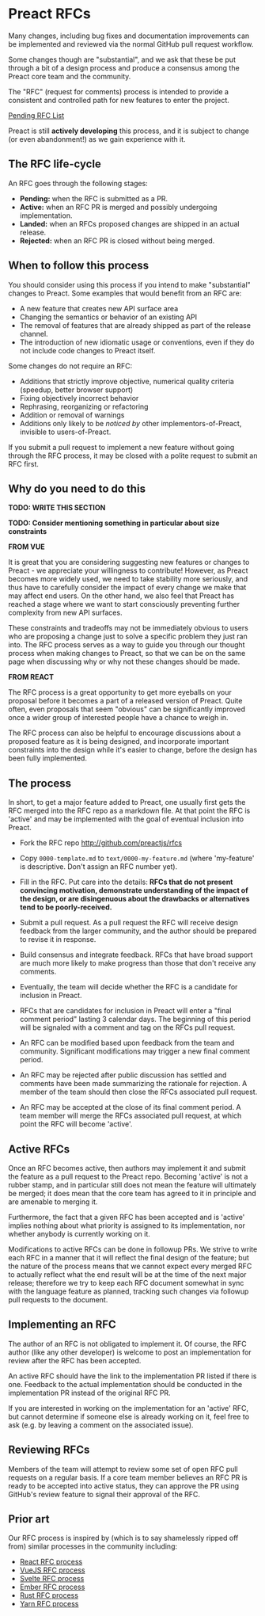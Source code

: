 # Preact RFCs

Many changes, including bug fixes and documentation improvements can be
implemented and reviewed via the normal GitHub pull request workflow.

Some changes though are "substantial", and we ask that these be put through a
bit of a design process and produce a consensus among the Preact core team and
the community.

The "RFC" (request for comments) process is intended to provide a consistent and
controlled path for new features to enter the project.

[Pending RFC List](https://github.com/preactjs/rfcs/pulls)

Preact is still **actively developing** this process, and it is subject to
change (or even abandonment!) as we gain experience with it.

## The RFC life-cycle

An RFC goes through the following stages:

- **Pending:** when the RFC is submitted as a PR.
- **Active:** when an RFC PR is merged and possibly undergoing implementation.
- **Landed:** when an RFCs proposed changes are shipped in an actual release.
- **Rejected:** when an RFC PR is closed without being merged.

## When to follow this process

You should consider using this process if you intend to make "substantial"
changes to Preact. Some examples that would benefit from an
RFC are:

- A new feature that creates new API surface area
- Changing the semantics or behavior of an existing API
- The removal of features that are already shipped as part of the release
  channel.
- The introduction of new idiomatic usage or conventions, even if they do not
  include code changes to Preact itself.

Some changes do not require an RFC:

- Additions that strictly improve objective, numerical quality criteria
  (speedup, better browser support)
- Fixing objectively incorrect behavior
- Rephrasing, reorganizing or refactoring
- Addition or removal of warnings
- Additions only likely to be _noticed by_ other implementors-of-Preact,
  invisible to users-of-Preact.

If you submit a pull request to implement a new feature without going through
the RFC process, it may be closed with a polite request to submit an RFC first.

## Why do you need to do this

**TODO: WRITE THIS SECTION**

**TODO: Consider mentioning something in particular about size constraints**

**FROM VUE**

It is great that you are considering suggesting new features or changes to Preact -
we appreciate your willingness to contribute! However, as Preact becomes more
widely used, we need to take stability more seriously, and thus have to
carefully consider the impact of every change we make that may affect end users.
On the other hand, we also feel that Preact has reached a stage where we want to
start consciously preventing further complexity from new API surfaces.

These constraints and tradeoffs may not be immediately obvious to users who are
proposing a change just to solve a specific problem they just ran into. The RFC
process serves as a way to guide you through our thought process when making
changes to Preact, so that we can be on the same page when discussing why or why
not these changes should be made.

**FROM REACT**

The RFC process is a great opportunity to get more eyeballs on your proposal
before it becomes a part of a released version of Preact. Quite often, even
proposals that seem "obvious" can be significantly improved once a wider group
of interested people have a chance to weigh in.

The RFC process can also be helpful to encourage discussions about a proposed
feature as it is being designed, and incorporate important constraints into the
design while it's easier to change, before the design has been fully
implemented.

## The process

In short, to get a major feature added to Preact, one usually first gets the RFC
merged into the RFC repo as a markdown file. At that point the RFC is 'active'
and may be implemented with the goal of eventual inclusion into Preact.

* Fork the RFC repo http://github.com/preactjs/rfcs

* Copy `0000-template.md` to `text/0000-my-feature.md` (where 'my-feature' is
  descriptive. Don't assign an RFC number yet).

* Fill in the RFC. Put care into the details: **RFCs that do not present
  convincing motivation, demonstrate understanding of the impact of the design,
  or are disingenuous about the drawbacks or alternatives tend to be
  poorly-received.**

* Submit a pull request. As a pull request the RFC will receive design feedback
  from the larger community, and the author should be prepared to revise it in
  response.

* Build consensus and integrate feedback. RFCs that have broad support are much
  more likely to make progress than those that don't receive any comments.

* Eventually, the team will decide whether the RFC is a candidate for inclusion
  in Preact.

* RFCs that are candidates for inclusion in Preact will enter a "final comment
  period" lasting 3 calendar days. The beginning of this period will be signaled
  with a comment and tag on the RFCs pull request.

* An RFC can be modified based upon feedback from the team and community.
  Significant modifications may trigger a new final comment period.

* An RFC may be rejected after public discussion has settled and comments have
  been made summarizing the rationale for rejection. A member of the team should
  then close the RFCs associated pull request.

* An RFC may be accepted at the close of its final comment period. A team member
  will merge the RFCs associated pull request, at which point the RFC will
  become 'active'.

## Active RFCs

Once an RFC becomes active, then authors may implement it and submit the feature
as a pull request to the Preact repo. Becoming 'active' is not a rubber stamp,
and in particular still does not mean the feature will ultimately be merged; it
does mean that the core team has agreed to it in principle and are amenable to
merging it.

Furthermore, the fact that a given RFC has been accepted and is 'active' implies
nothing about what priority is assigned to its implementation, nor whether
anybody is currently working on it.

Modifications to active RFCs can be done in followup PRs. We strive to write
each RFC in a manner that it will reflect the final design of the feature; but
the nature of the process means that we cannot expect every merged RFC to
actually reflect what the end result will be at the time of the next major
release; therefore we try to keep each RFC document somewhat in sync with the
language feature as planned, tracking such changes via followup pull requests to
the document.

## Implementing an RFC

The author of an RFC is not obligated to implement it. Of course, the RFC author
(like any other developer) is welcome to post an implementation for review after
the RFC has been accepted.

An active RFC should have the link to the implementation PR listed if there is
one. Feedback to the actual implementation should be conducted in the
implementation PR instead of the original RFC PR.

If you are interested in working on the implementation for an 'active' RFC, but
cannot determine if someone else is already working on it, feel free to ask
(e.g. by leaving a comment on the associated issue).

## Reviewing RFCs

Members of the team will attempt to review some set of open RFC pull requests on
a regular basis. If a core team member believes an RFC PR is ready to be
accepted into active status, they can approve the PR using GitHub's review
feature to signal their approval of the RFC.

## Prior art

Our RFC process is inspired by (which is to say shamelessly ripped off from)
similar processes in the community including:

- [React RFC process](https://github.com/reactjs/rfcs)
- [VueJS RFC process](https://github.com/vuejs/rfcs)
- [Svelte RFC process](https://github.com/sveltejs/rfcs)
- [Ember RFC process](https://github.com/emberjs/rfcs)
- [Rust RFC process](https://github.com/rust-lang/rfcs)
- [Yarn RFC process](https://github.com/yarnpkg/rfcs)
